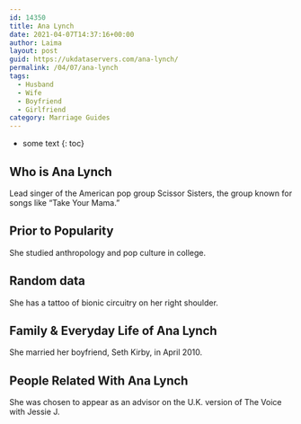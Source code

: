 ```yaml
---
id: 14350
title: Ana Lynch
date: 2021-04-07T14:37:16+00:00
author: Laima
layout: post
guid: https://ukdataservers.com/ana-lynch/
permalink: /04/07/ana-lynch
tags:
  - Husband
  - Wife
  - Boyfriend
  - Girlfriend
category: Marriage Guides
---
```


* some text
{: toc}


## Who is Ana Lynch
                  
                  
                  
Lead singer of the American pop group Scissor Sisters, the group known for songs like &#8220;Take Your Mama.&#8221;
                  
              
            
              
            
                
                
                
## Prior to Popularity
                  
                  
                  
She studied anthropology and pop culture in college.
                  
              
            
              
            
                
                
                
## Random data
                  
                  
                  
She has a tattoo of bionic circuitry on her right shoulder.
                  
              
            
              
            
                
                
                
## Family & Everyday Life of Ana Lynch
                  
                  
                  
She married her boyfriend, Seth Kirby, in April 2010.
                  
              
            
              
            
                
                
                
## People Related With Ana Lynch
                  
                  
                  
She was chosen to appear as an advisor on the U.K. version of The Voice with Jessie J.
                  
              
            
              
            
                
              
            
              
              
            
            
              
            
          
          
          